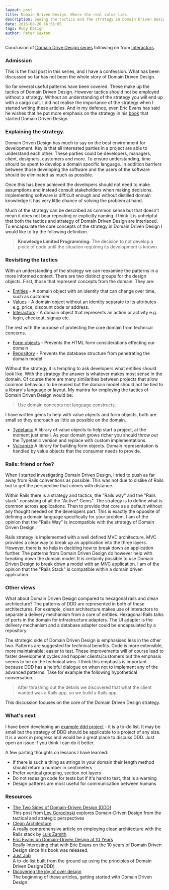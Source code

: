 ```yaml
---
layout: post
title: Domain Driven Design, Where the real value lies.
description: Seeing the tactics and the strategy in Domain Driven Design
date: 2015-08-20 16:56:05
tags: Ruby Design
author: Peter Saxton
---
```


Conclusion of [Domain Drive Design series](/2015/07/14/domain-driven-design-introduction.html) following on from [Interactors](/2015/08/16/introducing-interactors-to-represent-getting-stuff-done.html).

### Admission

This is the final post in this series, and I have a confession.
What has been discussed so far has not been the whole story of Domain Driven Design.

So far several useful patterns have been covered.
These make up the tactics of Domain Driven Design.
However tactics should not be employed without a strategy. Without an understanding of the strategy you will end up with a cargo cult.
I did not realise the importance of the strategy when I started writing these articles.
And in my defence, even Eric Evans has said he wishes that he put more emphasis on the strategy in his [book](http://www.amazon.co.uk/Domain-driven-Design-Tackling-Complexity-Software/dp/0321125215) that started Domain Driven Design.

### Explaining the strategy.
Domain Driven Design has much to say on the best environment for development.
Key is that all interested parties in a project are able to understand each other.
These parties could be developers, managers, client, designers, customers and more.
To ensure understanding, time should be spent to develop a domain specific language.
In addition barriers between those developing the software and the users of the software should be eliminated as much as possible.

Once this has been achieved the developers should not need to make assumptions and instead consult stakeholders when making decisions.
Implementing software is difficult enough and without distilled domain knowledge it has very little chance of solving the problem at hand.

Much of the strategy can be described as common sense but that doesn't mean it does not bear repeating or explicitly naming.
I think it is unhelpful that both the tactics and strategy of Domain Driven Design are interlaced.
To encapsulate the core concepts of the strategy in Domain Driven Design I would like to try the following definition.

> **Knowledge Limited Programming:** The decision to not develop a piece of code until the situation requiring its development is known.  

### Revisiting the tactics

With an understanding of the strategy we can reexamine the patterns in a more informed context.
There are two distinct groups for the design objects.
First, those that represent concepts from the domain.
They are:

- [Entities](/2015/08/02/tackling-god-objects-in-ruby.html) - A domain object with an identity that can change over time, such as customer.
- [Values](/2015/07/15/value-objects-in-ruby.html) - A domain object without an identity separate to its attributes e.g. price, discount code or address.
- [Interactors](/2015/08/16/introducing-interactors-to-represent-getting-stuff-done.html) - A domain object that represents an action or activity e.g. login, checkout, signup etc.

The rest with the purpose of protecting the core domain from technical concerns.

- [Form objects](/2015/07/23/application-border-control-with-ruby-form-objects.html) - Prevents the HTML form considerations effecting our domain
- [Repository](/2015/08/09/untangle-your-domain-model-from-the-database.html) - Prevents the database structure from penetrating the domain model

Without the strategy it is tempting to ask developers what entities should look like.
With the strategy the answer is whatever makes most sense in the domain.
Of course there are many similarities between projects that allow common behaviour to be reused but the domain model should not be tied to a library's language or layout.
My mantra for employing the tactics of Domain Driven Design would be:

> Use domain concepts not language constructs.

I have written gems to help with value objects and form objects, both are small so they encroach as little as possible on the domain.

- [Typetanic](https://github.com/CrowdHailer/typetanic) A library of value objects to help start a project, at the moment just email. As your domain grows richer you should throw out the Typetanic version and replace with custom implementations.
- [Vulcanize](https://github.com/CrowdHailer/vulcanize) A library for building form objects. Domain representation is handled by value objects that the consumer needs to provide.

### Rails: friend or foe?
When I started investigating Domain Driven Design, I tried to push as far away from Rails conventions as possible.
This was not due to dislike of Rails but to get the perspective that comes with distance.

Within Rails there is a strategy and tactics, the "Rails way" and the "Rails stack" consisting of all the "Active* Gems".
The strategy is to define what is common across applications. Then to provide that core as a default without any thought needed on the developers part.
This is exactly the opposite of defining a domain language specifically for your problem.
I am of the opinion that the "Rails Way" is incompatible with the strategy of Domain Driven Design.

Rails strategy is implemented with a well defined MVC architecture.
MVC provides a clear way to break up an application into the three layers.
However, there is no help in deciding how to break down an application further.
The patterns from Domain Driven Design do however help with breaking down the domain model.
It is certainly possible to use Domain Driven Design to break down a model with an MVC application.
I am of the opinion that the "Rails Stack" is compatible within a domain driven application.

### Other views

What about Domain Driven Design compared to hexagonal rails and clean architecture?
The patterns of DDD are represented in both of these architectures.
For example, clean architecture makes use of interactors to separate a delivery mechanism from a core of entities.
Hexagonal Rails talks of ports in the domain for infrastructure adapters. The UI adapter is the delivery mechanism and a database adapter could be encapsulated by a repository.

The strategic side of Domain Driven Design is emphasised less in the other two.
Patterns are suggested for technical benefits.
Code is more extensible, more maintainable; easier to test.
These improvements will of course lead to faster development cycles and happier clients/customers but the emphasis seems to be on the technical wins.
I think this emphasis is important because DDD has a helpful dialogue on when not to implement any of the advanced patterns.
Take for example the following hypothetical conversation.

> After thrashing out the details we discovered that what the client wanted was a Rails app, so we build a Rails app.

This discussion focuses on the core of the Domain Driven Design strategy.

### What's next

I have been developing an [example ddd project](https://github.com/CrowdHailer/just-job) - it is a to-do list.
It may be small but the strategy of DDD should be applicable to a project of any size. It is a work in progress and would be a great place to discuss DDD. Just open an issue if you think I can do it better.

A few parting thoughts on lessons I have learned:

- If there is such a thing as strings in your domain their length method should return a number in centimeters
- Prefer vertical grouping, section not layers
- Do not redesign code for tests but if it's hard to test, that is a warning
- Design patterns are most useful for communication between humans

### Resources

- [The Two Sides of Domain-Driven Design (DDD)](http://gorodinski.com/blog/2013/03/11/the-two-sides-of-domain-driven-design/#.VdO9AIJSIUA.twitter)  
  This post from [Lev Gorodinski](https://twitter.com/eulerfx) explores Domain-Driven Design from the tactical and strategic perspectives
- [Clean Architecture](https://subvisual.co/blog/posts/20-clean-architecture)  
  A really comprehensive article on employing clean architecture with the Rails stack by [Luis Zamith](https://twitter.com/zamith)
- [Eric Evans on Domain-Driven Design at 10 Years](http://www.se-radio.net/2015/05/se-radio-episode-226-eric-evans-on-domain-driven-design-at-10-years/)  
  Really interesting chat with [Eric Evans](https://twitter.com/ericevans0) on the 10 years of Domain Driven Design since his book was released.
- [Just Job](https://github.com/CrowdHailer/just-job)  
  A to-do list built from the ground up using the principles of Domain Driven Design(DDD)
- [Dicovering the joy of over design](/2015/07/14/domain-driven-design-introduction.html)  
  The beginning of these articles, getting started with Domain Driven Design.
